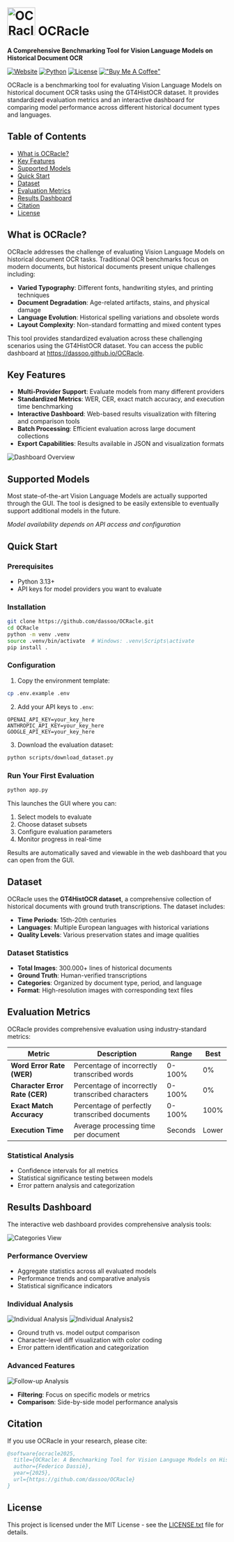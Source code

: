 # <img src="docs/ocracle.png" alt="OCRacle Logo" width="64" height="64"> OCRacle

**A Comprehensive Benchmarking Tool for Vision Language Models on Historical Document OCR**

[![Website](https://img.shields.io/badge/Website-OCRacle%20Dashboard-555879?style=flat&logo=web)](https://dassoo.github.io/OCRacle)
[![Python](https://img.shields.io/badge/Python-3.13+-blue.svg)](https://python.org)
[![License](https://img.shields.io/badge/License-MIT-green.svg)](LICENSE.txt)
[!["Buy Me A Coffee"](https://www.buymeacoffee.com/assets/img/custom_images/orange_img.png)](https://www.buymeacoffee.com/dassoo)

OCRacle is a benchmarking tool for evaluating Vision Language Models on historical document OCR tasks using the GT4HistOCR dataset. It provides standardized evaluation metrics and an interactive dashboard for comparing model performance across different historical document types and languages.

## Table of Contents

- [What is OCRacle?](#what-is-ocracle)
- [Key Features](#key-features)
- [Supported Models](#supported-models)
- [Quick Start](#quick-start)
- [Dataset](#dataset)
- [Evaluation Metrics](#evaluation-metrics)
- [Results Dashboard](#results-dashboard)
- [Citation](#citation)
- [License](#license)

## What is OCRacle?

OCRacle addresses the challenge of evaluating Vision Language Models on historical document OCR tasks. Traditional OCR benchmarks focus on modern documents, but historical documents present unique challenges including:

- **Varied Typography**: Different fonts, handwriting styles, and printing techniques
- **Document Degradation**: Age-related artifacts, stains, and physical damage  
- **Language Evolution**: Historical spelling variations and obsolete words
- **Layout Complexity**: Non-standard formatting and mixed content types

This tool provides standardized evaluation across these challenging scenarios using the GT4HistOCR dataset. You can access the public dashboard at https://dassoo.github.io/OCRacle.

## Key Features

- **Multi-Provider Support**: Evaluate models from many different providers
- **Standardized Metrics**: WER, CER, exact match accuracy, and execution time benchmarking
- **Interactive Dashboard**: Web-based results visualization with filtering and comparison tools
- **Batch Processing**: Efficient evaluation across large document collections
- **Export Capabilities**: Results available in JSON and visualization formats

![Dashboard Overview](docs/readme_pics/avgs.png)

## Supported Models

Most state-of-the-art Vision Language Models are actually supported through the GUI. The tool is designed to be easily extensible to eventually support additional models in the future.

*Model availability depends on API access and configuration*

## Quick Start

### Prerequisites
- Python 3.13+
- API keys for model providers you want to evaluate

### Installation

```bash
git clone https://github.com/dassoo/OCRacle.git
cd OCRacle
python -m venv .venv
source .venv/bin/activate  # Windows: .venv\Scripts\activate
pip install .
```

### Configuration

1. Copy the environment template:
```bash
cp .env.example .env
```

2. Add your API keys to `.env`:
```env
OPENAI_API_KEY=your_key_here
ANTHROPIC_API_KEY=your_key_here
GOOGLE_API_KEY=your_key_here
```

3. Download the evaluation dataset:
```bash
python scripts/download_dataset.py
```

### Run Your First Evaluation

```bash
python app.py
```

This launches the GUI where you can:
1. Select models to evaluate
2. Choose dataset subsets  
3. Configure evaluation parameters
4. Monitor progress in real-time

Results are automatically saved and viewable in the web dashboard that you can open from the GUI.

## Dataset

OCRacle uses the **GT4HistOCR dataset**, a comprehensive collection of historical documents with ground truth transcriptions. The dataset includes:

- **Time Periods**: 15th-20th centuries
- **Languages**: Multiple European languages with historical variations
- **Quality Levels**: Various preservation states and image qualities

### Dataset Statistics
- **Total Images**: 300.000+ lines of historical documents
- **Ground Truth**: Human-verified transcriptions
- **Categories**: Organized by document type, period, and language
- **Format**: High-resolution images with corresponding text files

## Evaluation Metrics

OCRacle provides comprehensive evaluation using industry-standard metrics:

| Metric | Description | Range | Best |
|--------|-------------|-------|------|
| **Word Error Rate (WER)** | Percentage of incorrectly transcribed words | 0-100% | 0% |
| **Character Error Rate (CER)** | Percentage of incorrectly transcribed characters | 0-100% | 0% |
| **Exact Match Accuracy** | Percentage of perfectly transcribed documents | 0-100% | 100% |
| **Execution Time** | Average processing time per document | Seconds | Lower |

### Statistical Analysis
- Confidence intervals for all metrics
- Statistical significance testing between models
- Error pattern analysis and categorization


## Results Dashboard

The interactive web dashboard provides comprehensive analysis tools:

![Categories View](docs/readme_pics/categories.png)

### Performance Overview
- Aggregate statistics across all evaluated models
- Performance trends and comparative analysis
- Statistical significance indicators

### Individual Analysis
![Individual Analysis](docs/readme_pics/category.png)
![Individual Analysis2](docs/readme_pics/gt.png)

- Ground truth vs. model output comparison
- Character-level diff visualization with color coding
- Error pattern identification and categorization

### Advanced Features
![Follow-up Analysis](docs/readme_pics/follow.png)

- **Filtering**: Focus on specific models or metrics
- **Comparison**: Side-by-side model performance analysis


## Citation

If you use OCRacle in your research, please cite:

```bibtex
@software{ocracle2025,
  title={OCRacle: A Benchmarking Tool for Vision Language Models on Historical Document OCR},
  author={Federico Dassiè},
  year={2025},
  url={https://github.com/dassoo/OCRacle}
}
```

## License

This project is licensed under the MIT License - see the [LICENSE.txt](LICENSE.txt) file for details.